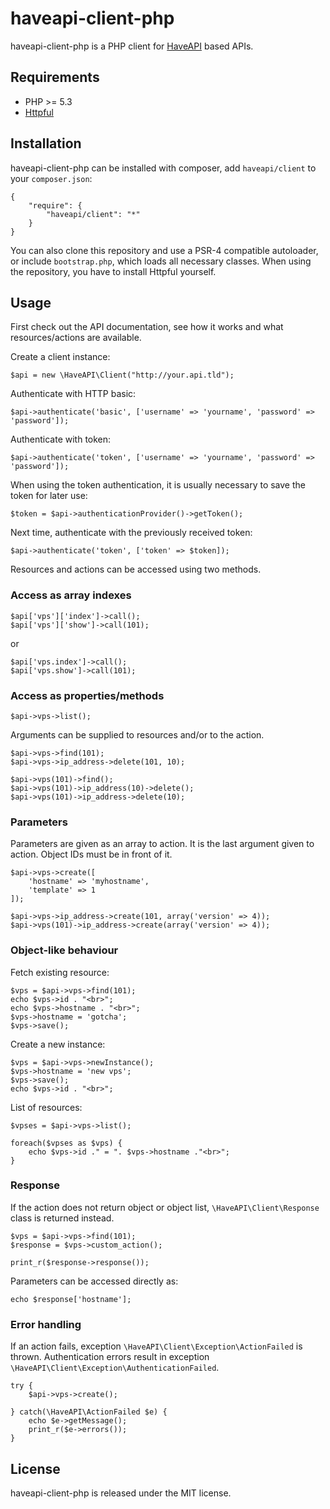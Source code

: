 haveapi-client-php
==================

haveapi-client-php is a PHP client for [HaveAPI](https://github.com/vpsfreecz/haveapi) based APIs.

Requirements
------------
 - PHP >= 5.3
 - [Httpful](http://phphttpclient.com/)

Installation
------------
haveapi-client-php can be installed with composer, add `haveapi/client` to your `composer.json`:

	{
		"require": {
			"haveapi/client": "*"
		}
	}

You can also clone this repository and use a PSR-4 compatible autoloader, or include
`bootstrap.php`, which loads all necessary classes. When using the repository, you
have to install Httpful yourself.

Usage
-----

First check out the API documentation, see how it works and what resources/actions
are available.

Create a client instance:

	$api = new \HaveAPI\Client("http://your.api.tld");

Authenticate with HTTP basic:

	$api->authenticate('basic', ['username' => 'yourname', 'password' => 'password']);

Authenticate with token:

	$api->authenticate('token', ['username' => 'yourname', 'password' => 'password']);

When using the token authentication, it is usually necessary to save the token for later use:

	$token = $api->authenticationProvider()->getToken();

Next time, authenticate with the previously received token:

	$api->authenticate('token', ['token' => $token]);

Resources and actions can be accessed using two methods.

### Access as array indexes

	$api['vps']['index']->call();
	$api['vps']['show']->call(101);

or

	$api['vps.index']->call();
	$api['vps.show']->call(101);

### Access as properties/methods

	$api->vps->list();

Arguments can be supplied to resources and/or to the action.

	$api->vps->find(101);
	$api->vps->ip_address->delete(101, 10);

	$api->vps(101)->find();
	$api->vps(101)->ip_address(10)->delete();
	$api->vps(101)->ip_address->delete(10);

### Parameters
Parameters are given as an array to action. It is the last argument given to action.
Object IDs must be in front of it.

	$api->vps->create([
		'hostname' => 'myhostname',
		'template' => 1
	]);

	$api->vps->ip_address->create(101, array('version' => 4));
	$api->vps(101)->ip_address->create(array('version' => 4));

### Object-like behaviour
Fetch existing resource:

	$vps = $api->vps->find(101);
	echo $vps->id . "<br>";
	echo $vps->hostname . "<br>";
	$vps->hostname = 'gotcha';
	$vps->save();

Create a new instance:

	$vps = $api->vps->newInstance();
	$vps->hostname = 'new vps';
	$vps->save();
	echo $vps->id . "<br>";

List of resources:

	$vpses = $api->vps->list();
	
	foreach($vpses as $vps) {
		echo $vps->id ." = ". $vps->hostname ."<br>";
	}

### Response
If the action does not return object or object list, `\HaveAPI\Client\Response` class is returned instead.

	$vps = $api->vps->find(101);
	$response = $vps->custom_action();
	
	print_r($response->response());

Parameters can be accessed directly as:

	echo $response['hostname'];

### Error handling
If an action fails, exception `\HaveAPI\Client\Exception\ActionFailed` is thrown. Authentication errors
result in exception `\HaveAPI\Client\Exception\AuthenticationFailed`.

	try {
		$api->vps->create();
		
	} catch(\HaveAPI\ActionFailed $e) {
		echo $e->getMessage();
		print_r($e->errors());
	}

License
-------
haveapi-client-php is released under the MIT license.
